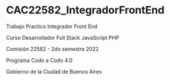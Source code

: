 # CAC22582_IntegradorFrontEnd

Trabajo Practico Integrador Front End

Curso Desarrollador Full Stack JavaScript PHP 

Comisión 22582 - 2do semestre 2022

Programa Codo a Codo 4.0

Gobierno de la Ciudad de Buenos Aires


